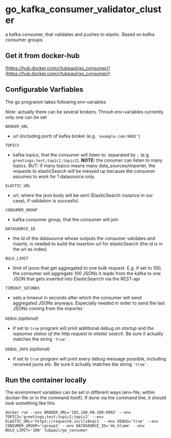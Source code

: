 # go_kafka_consumer_validator_cluster
a kafka consumer, that validates and pushes to elastic. Based on kafka consumer groups.

## Get it from docker-hub
[https://hub.docker.com/r/tubpaul/go_consumer/](https://hub.docker.com/r/tubpaul/go_consumer/)

## Configurable Varfiables
The go programm takes following env-variables

*Note:* actually there can be several brokers. Throuh env-variables currently only one can be set

`BROKER_URL`
 - url (including port) of kafka broker (e.g. `'example.com:9092'`)

`TOPICS`
 - kafka topics, that the consumer will listen to. separated by `;` (e.g. `greetings;test;topic1;topic2`). **NOTE:** the conumer can listen to many topics. BUT: if many topics means many data_sources/importer, the requests to elasticSearch will be messed up because the consumer assumes to work for 1 datasource only.


`ELASTIC_URL`
 - url, where the json body will be sent (ElasticSearch instance in our case), if validation is succesful. 

`CONSUMER_GROUP`
 - kafka consumer group, that the consumer will join

`DATASOURCE_ID`
 - the id of the datasource whose outputs the consumer validates and inserts. is needed to build the insertion url for elasticSearch (the id is in the url as index)

`BULK_LIMIT`
 - limit of jsons that get aggregated to one bulk request. E.g. if set to 100, the consumer will aggregate *100* JSONs it reads from the kafka to one JSON that gets inserted into ElasticSearrch via the REST-api

`TIMEOUT_SECONDS`
- sets a timeout in seconds after which the consumer will send aggregated JSONs anyways. Especially needed in order to send the last JSONs coming from the importer.

`DEBUG` *(optional)*
 - if set to `true` program will print additional debug *on startup* and *the repsonse status of the http request to elastic search.* Be sure it actually matches the string `'true'`.

`DEBUG_INFO` *(optional)*
 - if set to `true` program will print every debug message possible, including received jsons etc. Be sure it actually matches the string `'true'`.

 ## Run the container locally
 The environment variables can be set in different ways (env-file, within docker-file or in the command itself). If done via the command line, it should look something like this
 
```
docker run --env BROKER_URL='192.168.99.100:9092' --env TOPICS='greetings;test;topic1;topic2' --env ELASTIC_URL='https://requestb.in/1lz8nqi1' --env DEBUG='true' --env CONSUMER_GROUP='cgroup1' --env DATASOURCE_ID='de_blume' --env BULK_LIMIT='100' tubpaul/go_consumer
 ```
